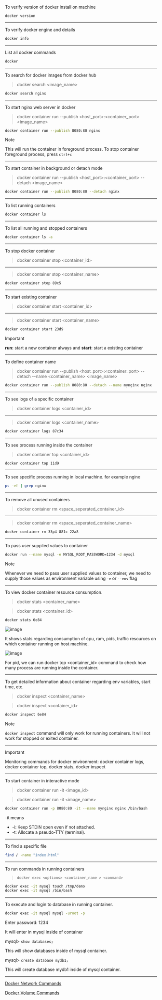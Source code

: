 To verify version of docker install on machine
```bash
docker version
```
---
To verify docker engine and details
```bash
docker info
```
---
List all docker commands
```bash
docker
```
---
To search for docker images from docker hub
> docker search <image_name>
```bash
docker search nginx
```
---
To start nginx web server in docker
> docker container run --publish <host_port>:<container_port> <image_name>
```bash
docker container run --publish 8080:80 nginx
```
> [!NOTE]
> This will run the container in foreground process. To stop container foreground process, press `ctrl+c`
---
To start container in background or detach mode
> docker container run --publish <host_port>:<container_port> --detach <image_name>
```bash
docker container run --publish 8080:80 --detach nginx
```
---
To list running containers
```bash
docker container ls
```
---
To list all running and stopped containers
```bash
docker container ls -a
```
---
To stop docker container
> docker container stop <container_id>
---
> docker container stop <container_name>
```bash
docker container stop 89c5
```
---
To start existing container
> docker container start <container_id>
---
> docker container start <container_name>
```bash
docker container start 23d9
```
> [!IMPORTANT]
> **run:** start a new container always and **start:** start a existing container
---
To define container name
> docker container run --publish <host_port>:<container_port> --detach --name <container_name> <image_name>
```bash
docker container run --publish 8080:80 --detach --name mynginx nginx
```
---
To see logs of a specific container
> docker container logs <container_id>
---
> docker container logs <container_name>
```bash
docker container logs 87c34
```
---
To see process running inside the container
> docker container top <container_id>
```bash
docker container top 11d9
```
---
To see specific process running in local machine. for example nginx
```bash
ps -ef | grep nginx
```
---
To remove all unused containers
> docker container rm <space_seperated_container_id>
---
> docker container rm <space_seperated_container_name>
```bash
docker container rm 33p4 881c 22a8
```
---
To pass user supplied values to container
```bash
docker run --name mysql -e MYSQL_ROOT_PASSWORD=1234 -d mysql
```

> [!NOTE]
> Whenever we need to pass user supplied values to container, we need to supply those values as environment variable using `-e` or `--env` flag
---
To view docker container resource consumption. 
> docker stats <container_name>

>docker stats <container_id>

```bash
docker stats 6e84
```
![image](https://github.com/tejasp77/DevOps/assets/165159032/9fe461d4-fd35-432d-99c9-741c00722e35)

It shows stats regarding consumption of cpu, ram, pids, traffic resources on which container running on host machine.

![image](https://github.com/tejasp77/DevOps/assets/165159032/a9adeaaf-580d-4af7-ae54-4ad7aec80f45)

For pid, we can run docker top <container_id> command to check how many process are running inside the container.

---
To get detailed information about container regarding env variables, start time, etc.
> docker inspect <container_name>

>docker inspect <container_id>
```bash
docker inspect 6e84
```
> [!NOTE]
> `docker inspect` command will only work for running containers. It will not work for stopped or exited container.
---
> [!IMPORTANT]
> Monitoring commands for docker environment: docker container logs, docker container top, docker stats, docker inspect
---
To start container in interactive mode
> docker container run -it <image_id> <command>

> docker container run -it <image_name> <command>

```bash
docker container run -p 8080:80 -it --name mynginx nginx /bin/bash
```
-it means
- -i: Keep STDIN open even if not attached.
-  -t: Allocate a pseudo-TTY (terminal).
---
To find a specific file 
```bash
find / -name "index.html"
```
---
To run commands in running containers
> `docker exec <options> <container_name > <command>`

```bash
docker exec -it mysql touch /tmp/demo
docker exec -it mysql /bin/bash
```
---
To execute and login to database in running container. 
```bash
docker exec -it mysql mysql -uroot -p
```
Enter password: 1234

It will enter in mysql inside of container

mysql> `show databases;`

This will show databases inside of mysql container.

mysql> `create database mydb1;`

This will create database mydb1 inside of mysql container.

---

[Docker Network Commands](Docker-Network.md)

[Docker Volume Commands](Docker-Volumes.md)



